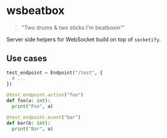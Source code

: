 # wsbeatbox
> "Two drums & two sticks I'm beatboxin'"

Server side helpers for WebSocket build on top of `socketify`.

## Use cases

```py
test_endpoint = Endpoint("/test", {
  # ...
})

@test_endpoint.action("foo")
def foo(a: int):
  print("Foo", a)

@test_endpoint.event("bar")
def bar(b: int):
  print("Bar", a)
```
